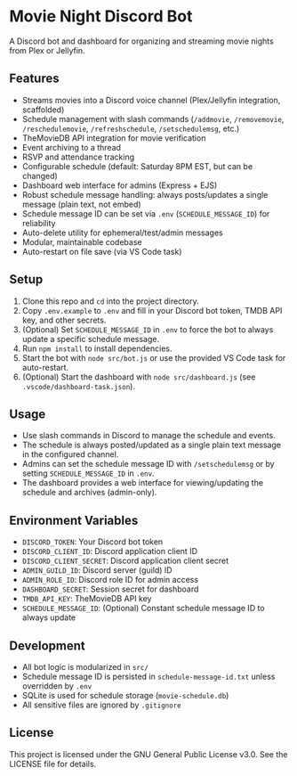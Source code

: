 # Movie Night Discord Bot

A Discord bot and dashboard for organizing and streaming movie nights from Plex or Jellyfin.

## Features
- Streams movies into a Discord voice channel (Plex/Jellyfin integration, scaffolded)
- Schedule management with slash commands (`/addmovie`, `/removemovie`, `/reschedulemovie`, `/refreshschedule`, `/setschedulemsg`, etc.)
- TheMovieDB API integration for movie verification
- Event archiving to a thread
- RSVP and attendance tracking
- Configurable schedule (default: Saturday 8PM EST, but can be changed)
- Dashboard web interface for admins (Express + EJS)
- Robust schedule message handling: always posts/updates a single message (plain text, not embed)
- Schedule message ID can be set via `.env` (`SCHEDULE_MESSAGE_ID`) for reliability
- Auto-delete utility for ephemeral/test/admin messages
- Modular, maintainable codebase
- Auto-restart on file save (via VS Code task)

## Setup
1. Clone this repo and `cd` into the project directory.
2. Copy `.env.example` to `.env` and fill in your Discord bot token, TMDB API key, and other secrets.
3. (Optional) Set `SCHEDULE_MESSAGE_ID` in `.env` to force the bot to always update a specific schedule message.
4. Run `npm install` to install dependencies.
5. Start the bot with `node src/bot.js` or use the provided VS Code task for auto-restart.
6. (Optional) Start the dashboard with `node src/dashboard.js` (see `.vscode/dashboard-task.json`).

## Usage
- Use slash commands in Discord to manage the schedule and events.
- The schedule is always posted/updated as a single plain text message in the configured channel.
- Admins can set the schedule message ID with `/setschedulemsg` or by setting `SCHEDULE_MESSAGE_ID` in `.env`.
- The dashboard provides a web interface for viewing/updating the schedule and archives (admin-only).

## Environment Variables
- `DISCORD_TOKEN`: Your Discord bot token
- `DISCORD_CLIENT_ID`: Discord application client ID
- `DISCORD_CLIENT_SECRET`: Discord application client secret
- `ADMIN_GUILD_ID`: Discord server (guild) ID
- `ADMIN_ROLE_ID`: Discord role ID for admin access
- `DASHBOARD_SECRET`: Session secret for dashboard
- `TMDB_API_KEY`: TheMovieDB API key
- `SCHEDULE_MESSAGE_ID`: (Optional) Constant schedule message ID to always update

## Development
- All bot logic is modularized in `src/`
- Schedule message ID is persisted in `schedule-message-id.txt` unless overridden by `.env`
- SQLite is used for schedule storage (`movie-schedule.db`)
- All sensitive files are ignored by `.gitignore`

## License

This project is licensed under the GNU General Public License v3.0. See the LICENSE file for details.
